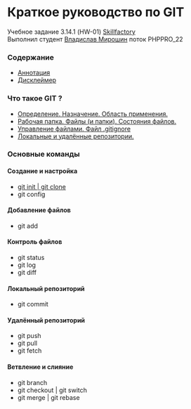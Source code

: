 # Краткое руководство по GIT
Учебное задание 3.14.1 (HW-01) [Skillfactory](https://skillfactory.ru/)  
Выполнил студент [Владислав Мирошин](https://github.com/Vlad-Miroshin) поток PHPPRO_22 

### Содержание

- [Аннотация](./partials/annotation.md)
- [Дисклеймер](./partials/disclaimer.md)

### Что такое GIT ?

- [Определение. Назначение. Область применения.](./partials/intro.md)
- [Рабочая папка. Файлы (и папки). Состояния файлов.](./partials/intro_workfolder.md)
- [Управление файлами. Файл .gitignore](./partials/intro_files.md)
- [Локальные и удалённые репозитории.](./partials/intro_repo.md)

### Основные команды

#### Создание и настройка

- [git init | git clone](./partials/git_init_clone.md)
- git config

#### Добавление файлов

- git add

#### Контроль файлов

- git status
- git log
- git diff

#### Локальный репозиторий

- git commit

#### Удалённый репозиторий

- git push
- git pull
- git fetch

#### Ветвление и слияние

- git branch
- git checkout | git switch
- git merge | git rebase
